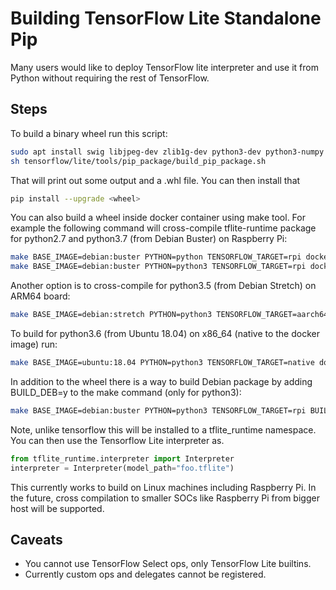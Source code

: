 # Building TensorFlow Lite Standalone Pip

Many users would like to deploy TensorFlow lite interpreter and use it from
Python without requiring the rest of TensorFlow.

## Steps

To build a binary wheel run this script:

```sh
sudo apt install swig libjpeg-dev zlib1g-dev python3-dev python3-numpy
sh tensorflow/lite/tools/pip_package/build_pip_package.sh
```

That will print out some output and a .whl file. You can then install that

```sh
pip install --upgrade <wheel>
```

You can also build a wheel inside docker container using make tool. For example
the following command will cross-compile tflite-runtime package for python2.7
and python3.7 (from Debian Buster) on Raspberry Pi:

```sh
make BASE_IMAGE=debian:buster PYTHON=python TENSORFLOW_TARGET=rpi docker-build
make BASE_IMAGE=debian:buster PYTHON=python3 TENSORFLOW_TARGET=rpi docker-build
```

Another option is to cross-compile for python3.5 (from Debian Stretch) on ARM64
board:

```sh
make BASE_IMAGE=debian:stretch PYTHON=python3 TENSORFLOW_TARGET=aarch64 docker-build
```

To build for python3.6 (from Ubuntu 18.04) on x86_64 (native to the docker
image) run:

```sh
make BASE_IMAGE=ubuntu:18.04 PYTHON=python3 TENSORFLOW_TARGET=native docker-build
```

In addition to the wheel there is a way to build Debian package by adding
BUILD_DEB=y to the make command (only for python3):

```sh
make BASE_IMAGE=debian:buster PYTHON=python3 TENSORFLOW_TARGET=rpi BUILD_DEB=y docker-build
```

Note, unlike tensorflow this will be installed to a tflite_runtime namespace.
You can then use the Tensorflow Lite interpreter as.

```python
from tflite_runtime.interpreter import Interpreter
interpreter = Interpreter(model_path="foo.tflite")
```

This currently works to build on Linux machines including Raspberry Pi. In the
future, cross compilation to smaller SOCs like Raspberry Pi from bigger host
will be supported.

## Caveats

- You cannot use TensorFlow Select ops, only TensorFlow Lite builtins.
- Currently custom ops and delegates cannot be registered.
